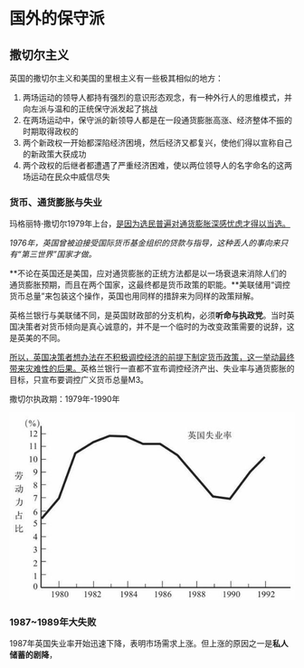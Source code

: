 # 国外的保守派

## 撒切尔主义

英国的撒切尔主义和美国的里根主义有一些极其相似的地方：

1. 两场运动的领导人都持有强烈的意识形态观念，有一种外行人的思维模式，并向左派与温和的正统保守派发起了挑战
2. 在两场运动中，保守派的新领导人都是在一段通货膨胀高涨、经济整体不振的时期取得政权的
3. 两个新政权一开始都深陷经济困境，然后经济又都复兴，使他们得以宣称自己的新政策大获成功
4. 两个政权的后继者都遭遇了严重经济困难，使以两位领导人的名字命名的这两场运动在民众中威信尽失

### 货币、通货膨胀与失业

玛格丽特·撒切尔1979年上台，<u>是因为选民普遍对通货膨胀深感忧虑才得以当选。</u>

*1976年，英国曾被迫接受国际货币基金组织的贷款与指导，这种丢人的事向来只有“第三世界”国家才做。*

**不论在英国还是美国，应对通货膨胀的正统方法都是以一场衰退来消除人们的通货膨胀预期，而且在两个国家，这最终都是货币政策的职能。**美联储用“调控货币总量”来包装这个操作，英国也用同样的措辞来为同样的政策辩解。

英格兰银行与美联储不同，是英国财政部的分支机构，必须**听命与执政党**。当时英国决策者对货币倾向是真心诚意的，并不是一个临时的为改变政策需要的说辞，这是英美的不同。

<u>所以，英国决策者想办法在不积极调控经济的前提下制定货币政策，这一举动最终带来灾难性的后果。</u>英格兰银行一直都不宣布调控经济产出、失业率与通货膨胀的目标，只宣布要调控广义货币总量M3。

撒切尔执政期：1979年-1990年

![英国失业率](assets/英国失业率.png)

### 1987~1989年大失败

1987年英国失业率开始迅速下降，表明市场需求上涨。但上涨的原因之一是**私人储蓄的剧降**，